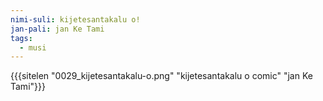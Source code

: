 ```yaml
---
nimi-suli: kijetesantakalu o!
jan-pali: jan Ke Tami
tags:
  - musi
---
```

{{{sitelen "0029_kijetesantakalu-o.png" "kijetesantakalu o comic" "jan Ke Tami"}}}